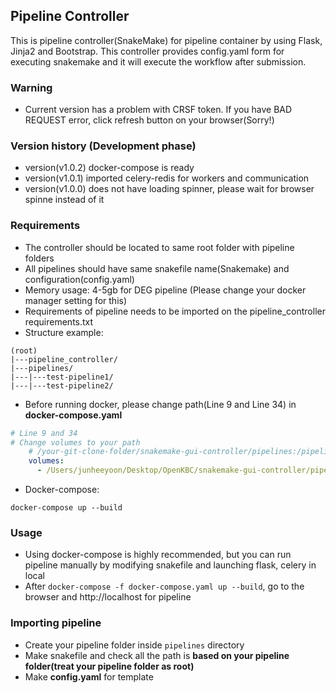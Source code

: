 ## Pipeline Controller
This is pipeline controller(SnakeMake) for pipeline container by using Flask, Jinja2 and Bootstrap. This controller provides config.yaml form for executing snakemake and it will execute the workflow after submission.

### Warning
* Current version has a problem with CRSF token. If you have BAD REQUEST error, click refresh button on your browser(Sorry!)

### Version history (Development phase)
* version(v1.0.2) docker-compose is ready
* version(v1.0.1) imported celery-redis for workers and communication
* version(v1.0.0) does not have loading spinner, please wait for browser spinne instead of it

### Requirements
- The controller should be located to same root folder with pipeline folders
- All pipelines should have same snakefile name(Snakemake) and configuration(config.yaml)
- Memory usage: 4-5gb for DEG pipeline (Please change your docker manager setting for this)
- Requirements of pipeline needs to be imported on the pipeline_controller requirements.txt
- Structure example:
```
(root)
|---pipeline_controller/
|---pipelines/
|---|---test-pipeline1/
|---|---test-pipeline2/
```
- Before running docker, please change path(Line 9 and Line 34) in **docker-compose.yaml**
```yaml
# Line 9 and 34
# Change volumes to your path
    # /your-git-clone-folder/snakemake-gui-controller/pipelines:/pipeline_controller/pipelines
    volumes:
      - /Users/junheeyoon/Desktop/OpenKBC/snakemake-gui-controller/pipelines:/pipeline_controller/pipelines
```


- Docker-compose:
```
docker-compose up --build
```

### Usage
* Using docker-compose is highly recommended, but you can run pipeline manually by modifying snakefile and launching flask, celery in local
* After ```docker-compose -f docker-compose.yaml up --build```, go to the browser and http://localhost for pipeline

### Importing pipeline
- Create your pipeline folder inside ```pipelines``` directory
- Make snakefile and check all the path is **based on your pipeline folder(treat your pipeline folder as root)**
- Make **config.yaml** for template